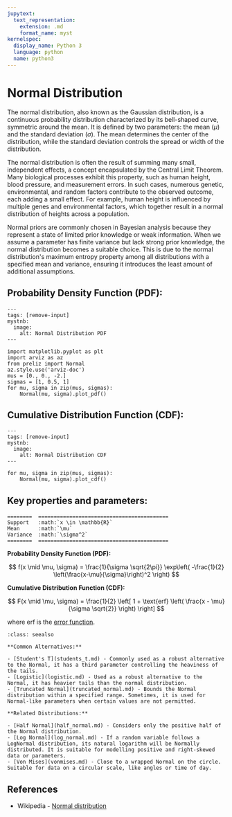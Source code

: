 ```yaml
---
jupytext:
  text_representation:
    extension: .md
    format_name: myst
kernelspec:
  display_name: Python 3
  language: python
  name: python3
---
```

# Normal Distribution

The normal distribution, also known as the Gaussian distribution, is a continuous probability distribution characterized by its bell-shaped curve, symmetric around the mean. It is defined by two parameters: the mean ($\mu$) and the standard deviation ($\sigma$). The mean determines the center of the distribution, while the standard deviation controls the spread or width of the distribution.

The normal distribution is often the result of summing many small, independent effects, a concept encapsulated by the Central Limit Theorem. Many biological processes exhibit this property, such as human height, blood pressure, and measurement errors. In such cases, numerous genetic, environmental, and random factors contribute to the observed outcome, each adding a small effect. For example, human height is influenced by multiple genes and environmental factors, which together result in a normal distribution of heights across a population.

Normal priors are commonly chosen in Bayesian analysis because they represent a state of limited prior knowledge or weak information. When we assume a parameter has finite variance but lack strong prior knowledge, the normal distribution becomes a suitable choice. This is due to the normal distribution's maximum entropy property among all distributions with a specified mean and variance, ensuring it introduces the least amount of additional assumptions. 

## Probability Density Function (PDF):

```{code-cell}
---
tags: [remove-input]
mystnb:
  image:
    alt: Normal Distribution PDF
---

import matplotlib.pyplot as plt
import arviz as az
from preliz import Normal
az.style.use('arviz-doc')
mus = [0., 0., -2.]
sigmas = [1, 0.5, 1]
for mu, sigma in zip(mus, sigmas):
    Normal(mu, sigma).plot_pdf()
```

## Cumulative Distribution Function (CDF):

```{code-cell}
---
tags: [remove-input]
mystnb:
  image:
    alt: Normal Distribution CDF
---

for mu, sigma in zip(mus, sigmas):
    Normal(mu, sigma).plot_cdf()
```


## Key properties and parameters:

```{eval-rst}
========  ==========================================
Support   :math:`x \in \mathbb{R}`
Mean      :math:`\mu`
Variance  :math:`\sigma^2`
========  ==========================================
```

**Probability Density Function (PDF):**


$$
f(x \mid \mu, \sigma) =
\frac{1}{\sigma \sqrt{2\pi}}
\exp\left( -\frac{1}{2} \left(\frac{x-\mu}{\sigma}\right)^2 \right)
$$

**Cumulative Distribution Function (CDF):**

$$
F(x \mid \mu, \sigma) =
\frac{1}{2} \left[ 1 + \text{erf} \left( \frac{x - \mu}{\sigma \sqrt{2}} \right) \right]
$$

where erf is the [error function](https://en.wikipedia.org/wiki/Error_function).


```{seealso}
:class: seealso

**Common Alternatives:**

- [Student's T](students_t.md) - Commonly used as a robust alternative to the Normal, it has a third parameter controlling the heaviness of the tails.
- [Logistic](logistic.md) - Used as a robust alternative to the Normal, it has heavier tails than the normal distribution.
- [Truncated Normal](truncated_normal.md) - Bounds the Normal distribution within a specified range. Sometimes, it is used for Normal-like parameters when certain values are not permitted.

**Related Distributions:**

- [Half Normal](half_normal.md) - Considers only the positive half of the Normal distribution.
- [Log Normal](log_normal.md) - If a random variable follows a LogNormal distribution, its natural logarithm will be Normally distributed. It is suitable for modelling positive and right-skewed data or parameters.
- [Von Mises](vonmises.md) - Close to a wrapped Normal on the circle. Suitable for data on a circular scale, like angles or time of day.

```

## References

- Wikipedia - [Normal distribution](https://en.wikipedia.org/wiki/Normal_distribution)
